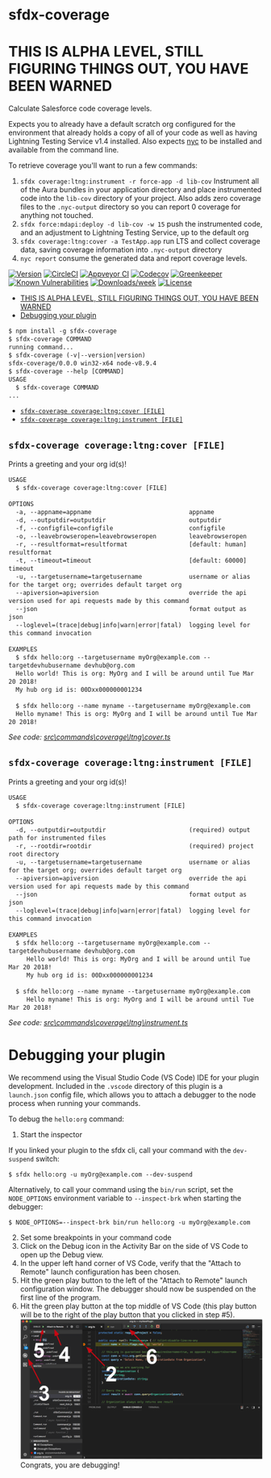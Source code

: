sfdx-coverage
=================

# THIS IS ALPHA LEVEL, STILL FIGURING THINGS OUT, YOU HAVE BEEN WARNED

Calculate Salesforce code coverage levels.

Expects you to already have a default scratch org configured for the environment that already holds a copy of all of your code as well as having Lightning Testing Service v1.4 installed. Also expects [nyc](https://www.npmjs.com/package/nyc) to be installed and available from the command line.

To retrieve coverage you'll want to run a few commands:
1. `sfdx coverage:ltng:instrument -r force-app -d lib-cov` Instrument all of the Aura bundles in your application directory and place instrumented code into the `lib-cov` directory of your project. Also adds zero coverage files to the `.nyc-output` directory so you can report 0 coverage for anything not touched.
2. `sfdx force:mdapi:deploy -d lib-cov -w 15` push the instrumented code, and an adjustment to Lightning Testing Service, up to the default org
3. `sfdx coverage:ltng:cover -a TestApp.app` run LTS and collect coverage data, saving coverage information into `.nyc-output` directory
4. `nyc report` consume the generated data and report coverage levels.

[![Version](https://img.shields.io/npm/v/sfdx-coverage.svg)](https://npmjs.org/package/sfdx-coverage)
[![CircleCI](https://circleci.com/gh/aheber/sfdx-coverage/tree/master.svg?style=shield)](https://circleci.com/gh/aheber/sfdx-coverage/tree/master)
[![Appveyor CI](https://ci.appveyor.com/api/projects/status/github/aheber/sfdx-coverage?branch=master&svg=true)](https://ci.appveyor.com/project/heroku/sfdx-coverage/branch/master)
[![Codecov](https://codecov.io/gh/aheber/sfdx-coverage/branch/master/graph/badge.svg)](https://codecov.io/gh/aheber/sfdx-coverage)
[![Greenkeeper](https://badges.greenkeeper.io/aheber/sfdx-coverage.svg)](https://greenkeeper.io/)
[![Known Vulnerabilities](https://snyk.io/test/github/aheber/sfdx-coverage/badge.svg)](https://snyk.io/test/github/aheber/sfdx-coverage)
[![Downloads/week](https://img.shields.io/npm/dw/sfdx-coverage.svg)](https://npmjs.org/package/sfdx-coverage)
[![License](https://img.shields.io/npm/l/sfdx-coverage.svg)](https://github.com/aheber/sfdx-coverage/blob/master/package.json)

<!-- toc -->
* [THIS IS ALPHA LEVEL, STILL FIGURING THINGS OUT, YOU HAVE BEEN WARNED](#this-is-alpha-level-still-figuring-things-out-you-have-been-warned)
* [Debugging your plugin](#debugging-your-plugin)
<!-- tocstop -->
<!-- install -->
<!-- usage -->
```sh-session
$ npm install -g sfdx-coverage
$ sfdx-coverage COMMAND
running command...
$ sfdx-coverage (-v|--version|version)
sfdx-coverage/0.0.0 win32-x64 node-v8.9.4
$ sfdx-coverage --help [COMMAND]
USAGE
  $ sfdx-coverage COMMAND
...
```
<!-- usagestop -->
<!-- commands -->
* [`sfdx-coverage coverage:ltng:cover [FILE]`](#sfdx-coverage-coverageltngcover-file)
* [`sfdx-coverage coverage:ltng:instrument [FILE]`](#sfdx-coverage-coverageltnginstrument-file)

## `sfdx-coverage coverage:ltng:cover [FILE]`

Prints a greeting and your org id(s)!

```
USAGE
  $ sfdx-coverage coverage:ltng:cover [FILE]

OPTIONS
  -a, --appname=appname                           appname
  -d, --outputdir=outputdir                       outputdir
  -f, --configfile=configfile                     configfile
  -o, --leavebrowseropen=leavebrowseropen         leavebrowseropen
  -r, --resultformat=resultformat                 [default: human] resultformat
  -t, --timeout=timeout                           [default: 60000] timeout
  -u, --targetusername=targetusername             username or alias for the target org; overrides default target org
  --apiversion=apiversion                         override the api version used for api requests made by this command
  --json                                          format output as json
  --loglevel=(trace|debug|info|warn|error|fatal)  logging level for this command invocation

EXAMPLES
  $ sfdx hello:org --targetusername myOrg@example.com --targetdevhubusername devhub@org.com
  Hello world! This is org: MyOrg and I will be around until Tue Mar 20 2018!
  My hub org id is: 00Dxx000000001234

  $ sfdx hello:org --name myname --targetusername myOrg@example.com
  Hello myname! This is org: MyOrg and I will be around until Tue Mar 20 2018!
```

_See code: [src\commands\coverage\ltng\cover.ts](https://github.com/aheber/sfdx-coverage/blob/v0.0.0/src\commands\coverage\ltng\cover.ts)_

## `sfdx-coverage coverage:ltng:instrument [FILE]`

Prints a greeting and your org id(s)!

```
USAGE
  $ sfdx-coverage coverage:ltng:instrument [FILE]

OPTIONS
  -d, --outputdir=outputdir                       (required) output path for instrumented files
  -r, --rootdir=rootdir                           (required) project root directory
  -u, --targetusername=targetusername             username or alias for the target org; overrides default target org
  --apiversion=apiversion                         override the api version used for api requests made by this command
  --json                                          format output as json
  --loglevel=(trace|debug|info|warn|error|fatal)  logging level for this command invocation

EXAMPLES
  $ sfdx hello:org --targetusername myOrg@example.com --targetdevhubusername devhub@org.com
     Hello world! This is org: MyOrg and I will be around until Tue Mar 20 2018!
     My hub org id is: 00Dxx000000001234
  
  $ sfdx hello:org --name myname --targetusername myOrg@example.com
     Hello myname! This is org: MyOrg and I will be around until Tue Mar 20 2018!
```

_See code: [src\commands\coverage\ltng\instrument.ts](https://github.com/aheber/sfdx-coverage/blob/v0.0.0/src\commands\coverage\ltng\instrument.ts)_
<!-- commandsstop -->
<!-- debugging-your-plugin -->
# Debugging your plugin
We recommend using the Visual Studio Code (VS Code) IDE for your plugin development. Included in the `.vscode` directory of this plugin is a `launch.json` config file, which allows you to attach a debugger to the node process when running your commands.

To debug the `hello:org` command: 
1. Start the inspector
  
If you linked your plugin to the sfdx cli, call your command with the `dev-suspend` switch: 
```sh-session
$ sfdx hello:org -u myOrg@example.com --dev-suspend
```
  
Alternatively, to call your command using the `bin/run` script, set the `NODE_OPTIONS` environment variable to `--inspect-brk` when starting the debugger:
```sh-session
$ NODE_OPTIONS=--inspect-brk bin/run hello:org -u myOrg@example.com
```

2. Set some breakpoints in your command code
3. Click on the Debug icon in the Activity Bar on the side of VS Code to open up the Debug view.
4. In the upper left hand corner of VS Code, verify that the "Attach to Remote" launch configuration has been chosen.
5. Hit the green play button to the left of the "Attach to Remote" launch configuration window. The debugger should now be suspended on the first line of the program. 
6. Hit the green play button at the top middle of VS Code (this play button will be to the right of the play button that you clicked in step #5).
<br><img src=".images/vscodeScreenshot.png" width="480" height="278"><br>
Congrats, you are debugging!
